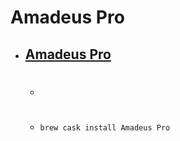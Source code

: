# Amadeus Pro
- [Amadeus Pro](https://www.hairersoft.com/pro.html)
  - 
  - #
  - `brew cask install Amadeus Pro`
